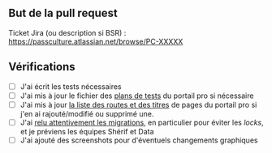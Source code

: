 ## But de la pull request

Ticket Jira (ou description si BSR) : https://passculture.atlassian.net/browse/PC-XXXXX

## Vérifications

- [ ] J'ai écrit les tests nécessaires
- [ ] J'ai mis à jour le fichier des [plans de tests](https://docs.google.com/spreadsheets/d/12I9f68L312xEE8lKFN7LsBHO2M_tcBBMSs0Be6qCQ98/edit) du portail pro si nécessaire
- [ ] J'ai mis à jour [la liste des routes et des titres](https://www.notion.so/passcultureapp/Titre-des-pages-de-l-espace-Pro-f4e490619bc54010adeb67c86d5e6a40?pvs=4) de pages du portail pro si j'en ai rajouté/modifié ou supprimé une.
- [ ] J'ai [relu attentivement les migrations](https://www.notion.so/passcultureapp/Clarifier-les-pratiques-de-migration-de-BDD-5f8edeba57ed4a17b80c847a74def027), en particulier pour éviter les _locks_, et je préviens les équipes Shérif et Data
- [ ] J'ai ajouté des screenshots pour d'éventuels changements graphiques
